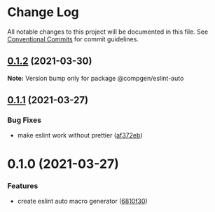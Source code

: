 # Change Log

All notable changes to this project will be documented in this file.
See [Conventional Commits](https://conventionalcommits.org) for commit guidelines.

## [0.1.2](https://github.com/developer239/compgen/compare/@compgen/eslint-auto@0.1.1...@compgen/eslint-auto@0.1.2) (2021-03-30)

**Note:** Version bump only for package @compgen/eslint-auto





## [0.1.1](https://github.com/developer239/compgen/compare/@compgen/eslint-auto@0.1.0...@compgen/eslint-auto@0.1.1) (2021-03-27)


### Bug Fixes

* make eslint work without prettier ([af372eb](https://github.com/developer239/compgen/commit/af372ebcf3f48d628439282b033aa3bac14b7c56))





# 0.1.0 (2021-03-27)


### Features

* create eslint auto macro generator ([6810f30](https://github.com/developer239/compgen/commit/6810f30413c2cb9bbe29fb699fe8c76b9ede1a68))
